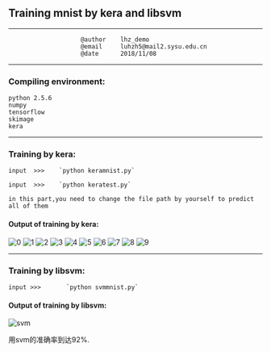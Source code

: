 ## Training mnist by kera and libsvm
---                  
                        @author    lhz_demo 
                        @email     luhzh5@mail2.sysu.edu.cn 
                        @date      2018/11/08   

---
### Compiling environment:
    python 2.5.6
    numpy
    tensorflow
    skimage
    kera

---

### Training by kera:
    input  >>>    `python keramnist.py`
    
    input  >>>    `python keratest.py`
`in this part,you need to change the file path by yourself to predict all of them`

#### Output of training by kera:
![0](https://github.com/SYSU-AERO-SWIFT/tutorial_2018/blob/%E5%8D%A2%E6%B7%AE%E6%99%BA/task_submit/lhz_demo/project/mnist/keras_mnist/test_result/0_out.png)
![1](https://github.com/SYSU-AERO-SWIFT/tutorial_2018/blob/%E5%8D%A2%E6%B7%AE%E6%99%BA/task_submit/lhz_demo/project/mnist/keras_mnist/test_result/1_out.png)
![2](https://github.com/SYSU-AERO-SWIFT/tutorial_2018/blob/%E5%8D%A2%E6%B7%AE%E6%99%BA/task_submit/lhz_demo/project/mnist/keras_mnist/test_result/2_out.png)
![3](https://github.com/SYSU-AERO-SWIFT/tutorial_2018/blob/%E5%8D%A2%E6%B7%AE%E6%99%BA/task_submit/lhz_demo/project/mnist/keras_mnist/test_result/3_out.png)
![4](https://github.com/SYSU-AERO-SWIFT/tutorial_2018/blob/%E5%8D%A2%E6%B7%AE%E6%99%BA/task_submit/lhz_demo/project/mnist/keras_mnist/test_result/4_out.png)
![5](https://github.com/SYSU-AERO-SWIFT/tutorial_2018/blob/%E5%8D%A2%E6%B7%AE%E6%99%BA/task_submit/lhz_demo/project/mnist/keras_mnist/test_result/5_out.png)
![6](https://github.com/SYSU-AERO-SWIFT/tutorial_2018/blob/%E5%8D%A2%E6%B7%AE%E6%99%BA/task_submit/lhz_demo/project/mnist/keras_mnist/test_result/6_out.png)
![7](https://github.com/SYSU-AERO-SWIFT/tutorial_2018/blob/%E5%8D%A2%E6%B7%AE%E6%99%BA/task_submit/lhz_demo/project/mnist/keras_mnist/test_result/7_out.png)
![8](https://github.com/SYSU-AERO-SWIFT/tutorial_2018/blob/%E5%8D%A2%E6%B7%AE%E6%99%BA/task_submit/lhz_demo/project/mnist/keras_mnist/test_result/8_out.png)
![9](https://github.com/SYSU-AERO-SWIFT/tutorial_2018/blob/%E5%8D%A2%E6%B7%AE%E6%99%BA/task_submit/lhz_demo/project/mnist/keras_mnist/test_result/9_out.png)

---

### Training by libsvm:
    input >>>       `python svmmnist.py`

#### Output of training by libsvm:
![svm](https://github.com/SYSU-AERO-SWIFT/tutorial_2018/blob/%E5%8D%A2%E6%B7%AE%E6%99%BA/task_submit/lhz_demo/project/mnist/svm_mnist/svm.png)

用svm的准确率到达92%.

